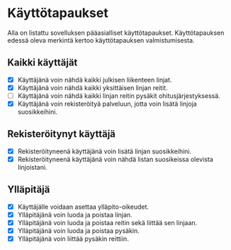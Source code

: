 # Käyttötapaukset

Alla on listattu sovelluksen pääasialliset käyttötapaukset. Käyttötapauksen edessä oleva merkintä
kertoo käyttötapauksen valmistumisesta.

## Kaikki käyttäjät

- [x] Käyttäjänä voin nähdä kaikki julkisen liikenteen linjat.
- [x] Käyttäjänä voin nähdä kaikki yksittäisen linjan reitit.
- [ ] Käyttäjänä voin nähdä kaikki linjan reitin pysäkit ohitusjärjestyksessä.
- [x] Käyttäjänä voin rekisteröityä palveluun, jotta voin lisätä linjoja suosikkeihini.

## Rekisteröitynyt käyttäjä

- [x] Rekisteröityneenä käyttäjänä voin lisätä linjan suosikkeihini.
- [x] Rekisteröityneenä käyttäjänä voin nähdä listan suosikeissa olevista linjoistani.

## Ylläpitäjä

- [x] Käyttäjälle voidaan asettaa ylläpito-oikeudet.
- [x] Ylläpitäjänä voin luoda ja poistaa linjan.
- [x] Ylläpitäjänä voin luoda ja poistaa reitin sekä liittää sen linjaan.
- [x] Ylläpitäjänä voin luoda ja poistaa pysäkin.
- [x] Ylläpitäjänä voin liittää pysäkin reittiin.
